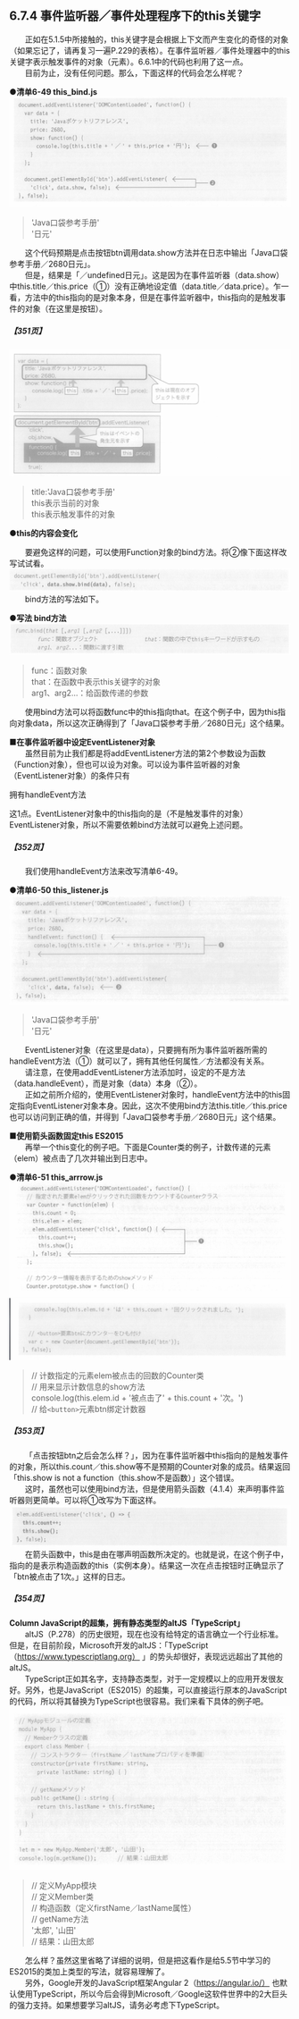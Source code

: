 ## 6.7.4 事件监听器／事件处理程序下的this关键字
&emsp;&emsp;正如在5.1.5中所接触的，this关键字是会根据上下文而产生变化的奇怪的对象（如果忘记了，请再复习一遍P.229的表格）。在事件监听器／事件处理器中的this关键字表示触发事件的对象（元素）。6.6.1中的代码也利用了这一点。<br>
&emsp;&emsp;目前为止，没有任何问题。那么，下面这样的代码会怎么样呢？

**●清单6-49 this_bind.js**
![image](../../images/c6/スクリーンショット&#32;2019-04-08&#32;午前11.31.37.png)
> 'Java口袋参考手册'  
> '日元'  

&emsp;&emsp;这个代码预期是点击按钮btn调用data.show方法并在日志中输出「Java口袋参考手册／2680日元」。<br>
&emsp;&emsp;但是，结果是「／undefined日元」。这是因为在事件监听器（data.show）中this.title／this.price（①）没有正确地设定值（data.title／data.price）。乍一看，方法中的this指向的是对象本身，但是在事件监听器中，this指向的是触发事件的对象（在这里是按钮）。
##### 【351页】
![image](../../images/c6/スクリーンショット&#32;2019-04-08&#32;午前11.46.26.png)
> title:'Java口袋参考手册'  
> this表示当前的对象  
> this表示触发事件的对象

**●this的内容会变化**

&emsp;&emsp;要避免这样的问题，可以使用Function对象的bind方法。将②像下面这样改写试试看。
![image](../../images/c6/スクリーンショット&#32;2019-04-08&#32;午前11.50.22.png)
&emsp;&emsp;bind方法的写法如下。

**●写法 bind方法**
![image](../../images/c6/スクリーンショット&#32;2019-04-08&#32;午前11.52.03.png)
> func：函数对象  
> that：在函数中表示this关键字的对象  
> arg1、arg2...：给函数传递的参数

&emsp;&emsp;使用bind方法可以将函数func中的this指向that。在这个例子中，因为this指向对象data，所以这次正确得到了「Java口袋参考手册／2680日元」这个结果。

**■在事件监听器中设定EventListener对象**<br>
&emsp;&emsp;虽然目前为止我们都是将addEventListener方法的第2个参数设为函数（Function对象），但也可以设为对象。可以设为事件监听器的对象（EventListener对象）的条件只有

拥有handleEvent方法

这1点。EventListener对象中的this指向的是（不是触发事件的对象）EventListener对象，所以不需要依赖bind方法就可以避免上述问题。
##### 【352页】
&emsp;&emsp;我们使用handleEvent方法来改写清单6-49。

**●清单6-50 this_listener.js**
![image](../../images/c6/スクリーンショット&#32;2019-04-08&#32;午後2.30.27.png)
> 'Java口袋参考手册'  
> '日元'  

&emsp;&emsp;EventListener对象（在这里是data），只要拥有所为事件监听器所需的handleEvent方法（①）就可以了，拥有其他任何属性／方法都没有关系。<br>
&emsp;&emsp;请注意，在使用addEventListener方法添加时，设定的不是方法（data.handleEvent），而是对象（data）本身（②）。  
&emsp;&emsp;正如之前所介绍的，使用EventListener对象时，handleEvent方法中的this固定指向EventListener对象本身。因此，这次不使用bind方法this.title／this.price也可以访问到正确的值，并得到「Java口袋参考手册／2680日元」这个结果。

**■使用箭头函数固定this ES2015**<br>
&emsp;&emsp;再举一个this变化的例子吧。下面是Counter类的例子，计数传递的元素（elem）被点击了几次并输出到日志中。

**●清单6-51 this_arrrow.js**
![image](../../images/c6/スクリーンショット&#32;2019-04-08&#32;午後8.01.38.png)
![image](../../images/c6/スクリーンショット&#32;2019-04-08&#32;午後8.01.52.png)
> // 计数指定的元素elem被点击的回数的Counter类  
> // 用来显示计数信息的show方法  
> console.log(this.elem.id + '被点击了' + this.count + '次。')  
> // 给`<button>`元素btn绑定计数器  

##### 【353页】
&emsp;&emsp;「点击按钮btn之后会怎么样？」，因为在事件监听器中this指向的是触发事件的对象，所以this.count／this.show等不是预期的Counter对象的成员。结果返回「this.show is not a function（this.show不是函数）」这个错误。<br>
&emsp;&emsp;这时，虽然也可以使用bind方法，但是使用箭头函数（4.1.4）来声明事件监听器则更简单。可以将①改写为下面这样。
![image](../../images/c6/スクリーンショット&#32;2019-04-08&#32;午後8.21.48.png)
&emsp;&emsp;在箭头函数中，this是由在哪声明函数所决定的。也就是说，在这个例子中，指向的是表示构造函数的this（实例本身）。结果这一次在点击按钮时正确显示了「btn被点击了1次。」这样的日志。
##### 【354页】
**Column JavaScript的超集，拥有静态类型的altJS「TypeScript」**<br>
&emsp;&emsp;altJS（P.278）的历史很短，现在也没有给特定的语言确立一个行业标准。但是，在目前阶段，Microsoft开发的altJS：「TypeScript（https://www.typescriptlang.org） 」的势头却很好，表现远远超出了其他的altJS。<br>
&emsp;&emsp;TypeScript正如其名字，支持静态类型，对于一定规模以上的应用开发很友好。另外，也是JavaScript（ES2015）的超集，可以直接运行原本的JavaScript的代码，所以将其替换为TypeScript也很容易。我们来看下具体的例子吧。
![image](../../images/c6/スクリーンショット&#32;2019-04-08&#32;午後8.57.20.png)
> // 定义MyApp模块  
> // 定义Member类  
> // 构造函数（定义firstName／lastName属性）  
> // getName方法  
> '太郎', '山田'  
> // 结果：山田太郎

&emsp;&emsp;怎么样？虽然这里省略了详细的说明，但是把这看作是给5.5节中学习的ES2015的类加上类型的写法，就容易理解了。<br>
&emsp;&emsp;另外，Google开发的JavaScript框架Angular 2（https://angular.io/） 也默认使用TypeScript，所以今后会得到Microsoft／Google这软件世界中的2大巨头的强力支持。如果想要学习altJS，请务必考虑下TypeScript。


